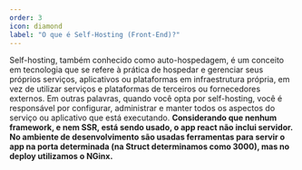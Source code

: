 ```yaml
---
order: 3
icon: diamond
label: "O que é Self-Hosting (Front-End)?"
---
```


<!-- Artur Padovesi -->

Self-hosting, também conhecido como auto-hospedagem, é um conceito em tecnologia que se refere à prática de hospedar e gerenciar seus próprios serviços, aplicativos ou plataformas em infraestrutura própria, em vez de utilizar serviços e plataformas de terceiros ou fornecedores externos. Em outras palavras, quando você opta por self-hosting, você é responsável por configurar, administrar e manter todos os aspectos do serviço ou aplicativo que está executando. **Considerando que nenhum framework, e nem SSR, está sendo usado, o app react não inclui servidor. No ambiente de desenvolvimento são usadas ferramentas para servir o app na porta determinada (na Struct determinamos como 3000), mas no deploy utilizamos o NGinx.**